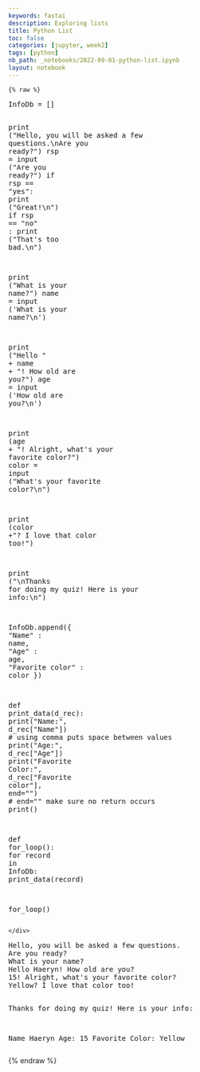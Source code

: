 ```yaml
---
keywords: fastai
description: Exploring lists
title: Python List
toc: false
categories: [jupyter, week2] 
tags: [python]
nb_path: _notebooks/2022-09-01-python-list.ipynb
layout: notebook
---
```


<!--
#################################################
### THIS FILE WAS AUTOGENERATED! DO NOT EDIT! ###
#################################################
# file to edit: _notebooks/2022-09-01-python-list.ipynb
-->

<div class="container" id="notebook-container">
        
    {% raw %}
    
<div class="cell border-box-sizing code_cell rendered">
<div class="input">

<div class="inner_cell">
    <div class="input_area">
<div class=" highlight hl-ipython3"><pre><span></span><span class="n">InfoDb</span> <span class="o">=</span> <span class="p">[]</span>

<span class="nb">print</span> <span class="p">(</span><span class="s2">&quot;Hello, you will be asked a few questions.</span><span class="se">\n</span><span class="s2">Are you ready?&quot;</span><span class="p">)</span>
<span class="n">rsp</span> <span class="o">=</span> <span class="nb">input</span> <span class="p">(</span><span class="s2">&quot;Are you ready?&quot;</span><span class="p">)</span>
<span class="k">if</span> <span class="n">rsp</span> <span class="o">==</span> <span class="s2">&quot;yes&quot;</span><span class="p">:</span>
    <span class="nb">print</span> <span class="p">(</span><span class="s2">&quot;Great!</span><span class="se">\n</span><span class="s2">&quot;</span><span class="p">)</span>
<span class="k">if</span> <span class="n">rsp</span> <span class="o">==</span> <span class="s2">&quot;no&quot;</span> <span class="p">:</span>
    <span class="nb">print</span> <span class="p">(</span><span class="s2">&quot;That&#39;s too bad.</span><span class="se">\n</span><span class="s2">&quot;</span><span class="p">)</span>  

<span class="nb">print</span> <span class="p">(</span><span class="s2">&quot;What is your name?&quot;</span><span class="p">)</span>
<span class="n">name</span> <span class="o">=</span> <span class="nb">input</span> <span class="p">(</span><span class="s1">&#39;What is your name?</span><span class="se">\n</span><span class="s1">&#39;</span><span class="p">)</span>

<span class="nb">print</span> <span class="p">(</span><span class="s2">&quot;Hello &quot;</span> <span class="o">+</span> <span class="n">name</span> <span class="o">+</span> <span class="s2">&quot;! How old are you?&quot;</span><span class="p">)</span>
<span class="n">age</span> <span class="o">=</span> <span class="nb">input</span> <span class="p">(</span><span class="s1">&#39;How old are you?</span><span class="se">\n</span><span class="s1">&#39;</span><span class="p">)</span>

<span class="nb">print</span> <span class="p">(</span><span class="n">age</span> <span class="o">+</span> <span class="s2">&quot;! Alright, what&#39;s your favorite color?&quot;</span><span class="p">)</span>
<span class="n">color</span> <span class="o">=</span> <span class="nb">input</span> <span class="p">(</span><span class="s2">&quot;What&#39;s your favorite color?</span><span class="se">\n</span><span class="s2">&quot;</span><span class="p">)</span>

<span class="nb">print</span> <span class="p">(</span><span class="n">color</span> <span class="o">+</span><span class="s2">&quot;? I love that color too!&quot;</span><span class="p">)</span>

<span class="nb">print</span> <span class="p">(</span><span class="s2">&quot;</span><span class="se">\n</span><span class="s2">Thanks for doing my quiz! Here is your info:</span><span class="se">\n</span><span class="s2">&quot;</span><span class="p">)</span>

<span class="n">InfoDb</span><span class="o">.</span><span class="n">append</span><span class="p">({</span>
    <span class="s2">&quot;Name&quot;</span> <span class="p">:</span> <span class="n">name</span><span class="p">,</span>
    <span class="s2">&quot;Age&quot;</span> <span class="p">:</span> <span class="n">age</span><span class="p">,</span>
    <span class="s2">&quot;Favorite color&quot;</span> <span class="p">:</span> <span class="n">color</span>
<span class="p">})</span>

<span class="k">def</span> <span class="nf">print_data</span><span class="p">(</span><span class="n">d_rec</span><span class="p">):</span>
    <span class="nb">print</span><span class="p">(</span><span class="s2">&quot;Name:&quot;</span><span class="p">,</span> <span class="n">d_rec</span><span class="p">[</span><span class="s2">&quot;Name&quot;</span><span class="p">])</span>  <span class="c1"># using comma puts space between values</span>
    <span class="nb">print</span><span class="p">(</span><span class="s2">&quot;Age:&quot;</span><span class="p">,</span> <span class="n">d_rec</span><span class="p">[</span><span class="s2">&quot;Age&quot;</span><span class="p">])</span>
    <span class="nb">print</span><span class="p">(</span><span class="s2">&quot;Favorite Color:&quot;</span><span class="p">,</span> <span class="n">d_rec</span><span class="p">[</span><span class="s2">&quot;Favorite color&quot;</span><span class="p">],</span> <span class="n">end</span><span class="o">=</span><span class="s2">&quot;&quot;</span><span class="p">)</span>  <span class="c1"># end=&quot;&quot; make sure no return occurs</span>
    <span class="nb">print</span><span class="p">()</span>

<span class="k">def</span> <span class="nf">for_loop</span><span class="p">():</span>
    <span class="k">for</span> <span class="n">record</span> <span class="ow">in</span> <span class="n">InfoDb</span><span class="p">:</span>
        <span class="n">print_data</span><span class="p">(</span><span class="n">record</span><span class="p">)</span>

<span class="n">for_loop</span><span class="p">()</span>
</pre></div>

    </div>
</div>
</div>

<div class="output_wrapper">
<div class="output">

<div class="output_area">

<div class="output_subarea output_stream output_stdout output_text">
<pre>Hello, you will be asked a few questions.
Are you ready?
What is your name?
Hello Haeryn! How old are you?
15! Alright, what&#39;s your favorite color?
Yellow? I love that color too!

Thanks for doing my quiz! Here is your info:

Name Haeryn
Age: 15
Favorite Color: Yellow
</pre>
</div>
</div>

</div>
</div>

</div>
    {% endraw %}

</div>
 

